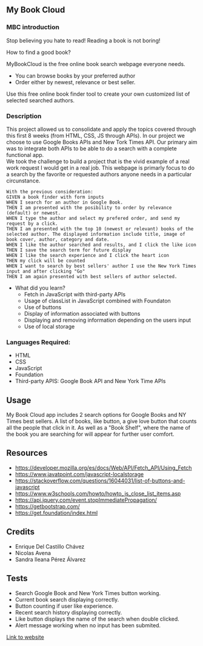 ## My Book Cloud

### MBC introduction
Stop believing you hate to read! Reading a book is not boring!

How to find a good book?

MyBookCloud is the free online book search webpage everyone needs. 
* You can browse books by your preferred author
* Order either by newest, relevance or best seller.

Use this free online book finder tool to create your own customized list of selected searched authors.

### Description

This project allowed us to consolidate and apply the topics covered through this first 8 weeks (from HTML, CSS, JS through APIs). 
In our project we choose to use Google Books APIs and New Tork Times API. 
Our primary aim was to integrate both APIs to be able to do a search with a complete functional app.  
We took the challenge to build a project that is the vivid example of a real work request I would get in a real job.
This webpage is primarly focus to do a search by the favorite or requested authors anyone needs in a particular circunstance.

```
With the previous consideration:
GIVEN a book finder with form inputs
WHEN I search for an author in Google Book.
THEN I am presented with the posibility to order by relevance (default) or newest.
WHEN I type the author and select my prefered order, and send my request by a click.
THEN I am presented with the top 10 (newest or relevant) books of the selected author. The displayed information include title, image of book cover, author, category and date.
WHEN I like the author searched and results, and I click the like icon
THEN I save the search term for future display
WHEN I like the search experience and I click the heart icon
THEN my click will be counted 
WHEN I want to search by best sellers' author I use the New York Times input and after clicking "Go"
THEN I am again presented with best sellers of author selected.
```

- What did you learn?
  - Fetch in JavaScript with third-party APIs
  - Usage of classList in JavaScript combined with Foundaton
  - Use of buttons
  - Display of information associated with buttons
  - Displaying and removing information depending on the users input
  - Use of local storage
  
### Languages Required:
- HTML
- CSS
- JavaScript
- Foundation
- Third-party APIS: Google Book API and New York Time APIs

## Usage

My Book Cloud app includes 2 search options for Google Books and NY Times best sellers. A list of books, like button, a give love button that counts all the people that click in it. As well as a "Book Shelf", where the name of the book you are searching for will appear for further user comfort.

## Resources
- https://developer.mozilla.org/es/docs/Web/API/Fetch_API/Using_Fetch
- https://www.javatpoint.com/javascript-localstorage
- https://stackoverflow.com/questions/16044031/list-of-buttons-and-javascript
- https://www.w3schools.com/howto/howto_js_close_list_items.asp
- https://api.jquery.com/event.stopImmediatePropagation/
- https://getbootstrap.com/
- https://get.foundation/index.html

## Credits
- Enrique Del Castillo Chávez
- Nicolas Avena
- Sandra Ileana Pérez Álvarez

## Tests
- Search Google Book and New York Times button working.
- Current book search displaying correctly.
- Button counting if user like experience.
- Recent search history displaying correctly.
- Like button displays the name of the search when double clicked.
- Alert message working when no input has been submited.

[Link to website](https://enrique246.github.io/project1-mybookcloud/ "My Book Cloud")